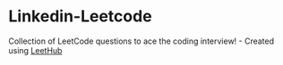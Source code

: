 # Linkedin-Leetcode
Collection of LeetCode questions to ace the coding interview! - Created using [LeetHub](https://github.com/QasimWani/LeetHub)
